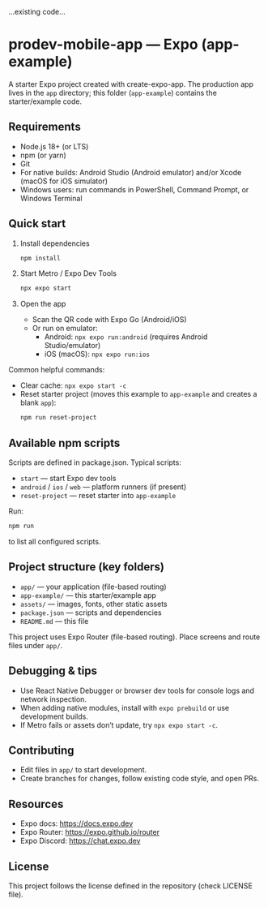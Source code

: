 ...existing code...

# prodev-mobile-app — Expo (app-example)

A starter Expo project created with create-expo-app. The production app lives in the `app` directory; this folder (`app-example`) contains the starter/example code.

## Requirements

- Node.js 18+ (or LTS)
- npm (or yarn)
- Git
- For native builds: Android Studio (Android emulator) and/or Xcode (macOS for iOS simulator)
- Windows users: run commands in PowerShell, Command Prompt, or Windows Terminal

## Quick start

1. Install dependencies
   ```bash
   npm install
   ```

2. Start Metro / Expo Dev Tools
   ```bash
   npx expo start
   ```

3. Open the app
   - Scan the QR code with Expo Go (Android/iOS)
   - Or run on emulator:
     - Android: `npx expo run:android` (requires Android Studio/emulator)
     - iOS (macOS): `npx expo run:ios`

Common helpful commands:
- Clear cache: `npx expo start -c`
- Reset starter project (moves this example to `app-example` and creates a blank `app`):  
  ```bash
  npm run reset-project
  ```

## Available npm scripts

Scripts are defined in package.json. Typical scripts:
- `start` — start Expo dev tools
- `android` / `ios` / `web` — platform runners (if present)
- `reset-project` — reset starter into `app-example`

Run:
```bash
npm run
```
to list all configured scripts.

## Project structure (key folders)

- `app/` — your application (file-based routing)
- `app-example/` — this starter/example app
- `assets/` — images, fonts, other static assets
- `package.json` — scripts and dependencies
- `README.md` — this file

This project uses Expo Router (file-based routing). Place screens and route files under `app/`.

## Debugging & tips

- Use React Native Debugger or browser dev tools for console logs and network inspection.
- When adding native modules, install with `expo prebuild` or use development builds.
- If Metro fails or assets don’t update, try `npx expo start -c`.

## Contributing

- Edit files in `app/` to start development.
- Create branches for changes, follow existing code style, and open PRs.

## Resources

- Expo docs: https://docs.expo.dev
- Expo Router: https://expo.github.io/router
- Expo Discord: https://chat.expo.dev

## License

This project follows the license defined in the repository (check LICENSE file).

